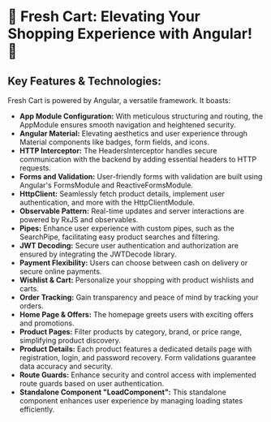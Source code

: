 <h1>🚀 Fresh Cart: Elevating Your Shopping Experience with Angular! 🛒</h1>

<h2>Key Features & Technologies:</h2>
<p>Fresh Cart is powered by Angular, a versatile framework. It boasts:</p>
<ul>
  <li><strong>App Module Configuration:</strong> With meticulous structuring and routing, the AppModule ensures smooth navigation and heightened security.</li>
  <li><strong>Angular Material:</strong> Elevating aesthetics and user experience through Material components like badges, form fields, and icons.</li>
  <li><strong>HTTP Interceptor:</strong> The HeadersInterceptor handles secure communication with the backend by adding essential headers to HTTP requests.</li>
  <li><strong>Forms and Validation:</strong> User-friendly forms with validation are built using Angular's FormsModule and ReactiveFormsModule.</li>
  <li><strong>HttpClient:</strong> Seamlessly fetch product details, implement user authentication, and more with the HttpClientModule.</li>
  <li><strong>Observable Pattern:</strong> Real-time updates and server interactions are powered by RxJS and observables.</li>
  <li><strong>Pipes:</strong> Enhance user experience with custom pipes, such as the SearchPipe, facilitating easy product searches and filtering.</li>
  <li><strong>JWT Decoding:</strong> Secure user authentication and authorization are ensured by integrating the JWTDecode library.</li>
  <li><strong>Payment Flexibility:</strong> Users can choose between cash on delivery or secure online payments.</li>
  <li><strong>Wishlist & Cart:</strong> Personalize your shopping with product wishlists and carts.</li>
  <li><strong>Order Tracking:</strong> Gain transparency and peace of mind by tracking your orders.</li>
  <li><strong>Home Page & Offers:</strong> The homepage greets users with exciting offers and promotions.</li>
  <li><strong>Product Pages:</strong> Filter products by category, brand, or price range, simplifying product discovery.</li>
  <li><strong>Product Details:</strong> Each product features a dedicated details page with registration, login, and password recovery. Form validations guarantee data accuracy and security.</li>
  <li><strong>Route Guards:</strong> Enhance security and control access with implemented route guards based on user authentication.</li>
  <li><strong>Standalone Component "LoadComponent":</strong> This standalone component enhances user experience by managing loading states efficiently.</li>
</ul>
